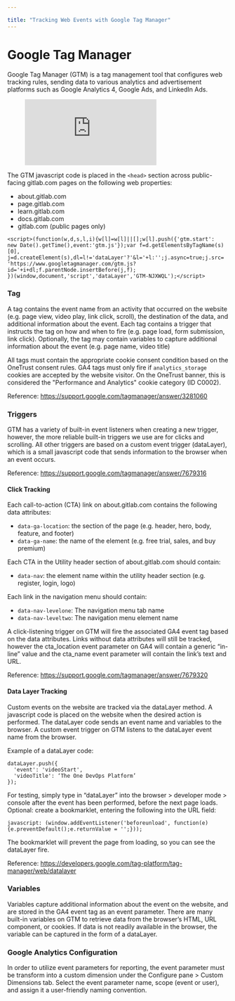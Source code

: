```yaml
---

title: "Tracking Web Events with Google Tag Manager"
---
```









# Google Tag Manager

Google Tag Manager (GTM) is a tag management tool that configures web tracking rules, sending data to various analytics and advertisement platforms such as Google Analytics 4, Google Ads, and LinkedIn Ads.

<!-- blank line -->
<figure class="video_container">
  <iframe src="https://www.youtube.com/embed/89ocZ61y9jI" frameborder="0" allowfullscreen="true"> </iframe>
</figure>
<!-- blank line -->

The GTM javascript code is placed in the `<head>` section across public-facing gitlab.com pages on the following web properties: 
- about.gitlab.com
- page.gitlab.com
- learn.gitlab.com
- docs.gitlab.com
- gitlab.com (public pages only)
 

```
<script>(function(w,d,s,l,i){w[l]=w[l]||[];w[l].push({'gtm.start':
new Date().getTime(),event:'gtm.js'});var f=d.getElementsByTagName(s)[0],
j=d.createElement(s),dl=l!='dataLayer'?'&l='+l:'';j.async=true;j.src=
'https://www.googletagmanager.com/gtm.js?id='+i+dl;f.parentNode.insertBefore(j,f);
})(window,document,'script','dataLayer','GTM-NJXWQL');</script>
```

### Tag
A tag contains the event name from an activity that occurred on the website (e.g. page view, video play, link click, scroll), the destination of the data, and additional information about the event. Each tag contains a trigger that instructs the tag on how and when to fire (e.g. page load, form submission, link click). Optionally, the tag may contain variables to capture additional information about the event (e.g. page name, video title)

All tags must contain the appropriate cookie consent condition based on the OneTrust consent rules. GA4 tags must only fire if `analytics_storage` cookies are accepted by the website visitor. On the OneTrust banner, this is considered the "Performance and Analytics" cookie category (ID C0002). 

Reference: https://support.google.com/tagmanager/answer/3281060

### Triggers
GTM has a variety of built-in event listeners when creating a new trigger, however, the more reliable built-in triggers we use are for clicks and scrolling. All other triggers are based on a custom event trigger (dataLayer), which is a small javascript code that sends information to the browser when an event occurs. 

Reference: https://support.google.com/tagmanager/answer/7679316

#### Click Tracking
Each call-to-action (CTA) link on about.gitlab.com contains the following data attributes:
- `data-ga-location`: the section of the page (e.g. header, hero, body, feature, and footer)
- `data-ga-name`: the name of the element (e.g. free trial, sales, and buy premium)

Each CTA in the Utility header section of about.gitlab.com should contain: 
- `data-nav`: the element name within the utility header section (e.g. register, login, logo)

Each link in the navigation menu should contain: 
- `data-nav-levelone`: The navigation menu tab name
- `data-nav-leveltwo`: The navigation menu element name

A click-listening trigger on GTM will fire the associated GA4 event tag based on the data attributes. Links without data attributes will still be tracked, however the cta_location event parameter on GA4 will contain a generic “in-line” value and the cta_name event parameter will contain the link’s text and URL. 

Reference: https://support.google.com/tagmanager/answer/7679320


#### Data Layer Tracking
Custom events on the website are tracked via the dataLayer method. A javascript code is placed on the website when the desired action is performed. The dataLayer code sends an event name and variables to the browser. A custom event trigger on GTM listens to the dataLayer event name from the browser. 

Example of a dataLayer code: 

```
dataLayer.push({
  'event': 'videoStart', 
  'videoTitle': ‘The One DevOps Platform’
});
```

For testing, simply type in “dataLayer” into the browser > developer mode > console after the event has been performed, before the next page loads. Optional: create a bookmarklet, entering the following into the URL field:

```
javascript: (window.addEventListener('beforeunload', function(e) {e.preventDefault();e.returnValue = '';}));
```

The bookmarklet will prevent the page from loading, so you can see the dataLayer fire. 

Reference: https://developers.google.com/tag-platform/tag-manager/web/datalayer

### Variables
Variables capture additional information about the event on the website, and are stored in the GA4 event tag as an event parameter. There are many built-in variables on GTM to retrieve data from the browser’s HTML, URL component, or cookies. If data is not readily available in the browser, the variable can be captured in the form of a dataLayer. 

### Google Analytics Configuration 
In order to utilize event parameters for reporting, the event parameter must be transform into a custom dimension under the Configure pane > Custom Dimensions tab. Select the event parameter name, scope (event or user), and assign it a user-friendly naming convention. 
